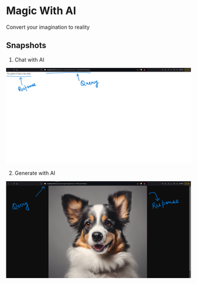 # Magic With AI

<p> Convert your imagination to reality </p>

  <h2> Snapshots </h2>

1. Chat with AI
   
![image](Screenshots/AI-Chat%20-%201.png)

2. Generate with AI

![image](Screenshots/AI-Image%20-%201.png)

